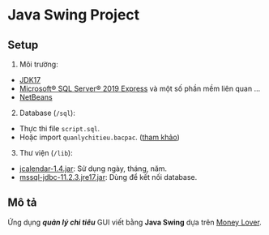# Java Swing Project
## Setup
1. Môi trường:
- [JDK17](https://www.oracle.com/java/technologies/javase/jdk17-archive-downloads.html)
- [Microsoft® SQL Server® 2019 Express](https://www.microsoft.com/en-us/download/details.aspx?id=101064) và một số phần mềm liên quan ...
- [NetBeans](https://netbeans.apache.org/front/main/download/index.html)
2. Database (`/sql`):
- Thực thi file `script.sql`.
- Hoặc import `quanlychitieu.bacpac`. ([tham khảo](https://www.youtube.com/watch?v=34DQIR577m4&t=126s))
3. Thư viện (`/lib`):
- [jcalendar-1.4.jar](https://toedter.com/jcalendar/): Sử dụng ngày, tháng, năm.
- [mssql-jdbc-11.2.3.jre17.jar](https://learn.microsoft.com/en-us/sql/connect/jdbc/microsoft-jdbc-driver-for-sql-server-support-matrix?view=sql-server-ver16&source=recommendations): Dùng để kết nối database.
## Mô tả
Ứng dụng ***quản lý chi tiêu*** GUI viết bằng **Java Swing** dựa trên [Money Lover](https://moneylover.me/vi/).
